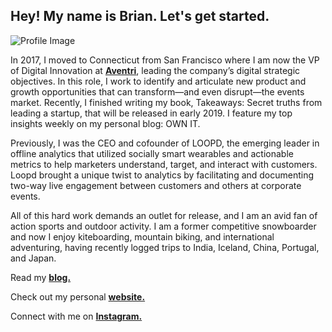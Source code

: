 ## **Hey! My name is Brian. Let's get started.**

![Profile Image](https://lh3.googleusercontent.com/9rBudEdMQ_J6vLaIcsKvHD0EDbqApB-dVsWiq77zUiNoPpkhkZdR2bS7mUfbKRv-2tHCN_xlZiGNZy6ufYrrk5yjWBHcPPetYYaU)

In 2017, I moved to Connecticut from San Francisco where I am now the VP of Digital Innovation at [**Aventri**](aventri.com), leading the company’s digital strategic objectives. In this role, I work to identify and articulate new product and growth opportunities that can transform—and even disrupt—the events market. Recently, I finished writing my book, Takeaways: Secret truths from leading a startup, that will be released in early 2019. I feature my top insights weekly on my personal blog: OWN IT.

Previously, I was the CEO and cofounder of LOOPD, the emerging leader in offline analytics that utilized socially smart wearables and actionable metrics to help marketers understand, target, and interact with customers. Loopd brought a unique twist to analytics by facilitating and documenting two-way live engagement between customers and others at corporate events. 

All of this hard work demands an outlet for release, and I am an avid fan of action sports and outdoor activity. I am a former competitive snowboarder and now I enjoy kiteboarding, mountain biking, and international adventuring, having recently logged trips to India, Iceland, China, Portugal, and Japan. 

Read my [**blog.**](https://medium.com/own-it)

Check out my personal [**website.**](https://brianmfriedman.com)

Connect with me on [**Instagram.**](https://lh3.googleusercontent.com/9rBudEdMQ_J6vLaIcsKvHD0EDbqApB-dVsWiq77zUiNoPpkhkZdR2bS7mUfbKRv-2tHCN_xlZiGNZy6ufYrrk5yjWBHcPPetYYaU)
